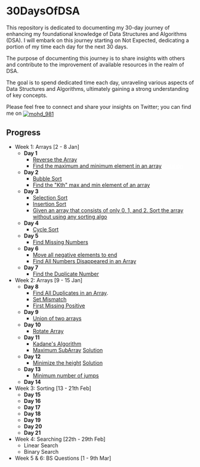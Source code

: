 # 30DaysOfDSA

This repository is dedicated to documenting my 30-day journey of enhancing my foundational knowledge of Data Structures and Algorithms (DSA). I will embark on this journey starting on Not Expected, dedicating a portion of my time each day for the next 30 days.

The purpose of documenting this journey is to share insights with others and contribute to the improvement of available resources in the realm of DSA.

The goal is to spend dedicated time each day, unraveling various aspects of Data Structures and Algorithms, ultimately gaining a strong understanding of key concepts.

Please feel free to connect and share your insights on Twitter; you can find me on <a href="https://twitter.com/mohd_981" target="blank"><img align="center" src="https://img.shields.io/badge/X-000000?style=for-the-badge&logo=x&logoColor=white" alt="mohd_981" /></a>

## Progress
- Week 1: Arrays [2 - 8 Jan]
  - **Day 1**
    - [Reverse the Array](https://www.geeksforgeeks.org/write-a-program-to-reverse-an-array-or-string/)
    - [Find the maximum and minimum element in an array](https://www.geeksforgeeks.org/problems/find-minimum-and-maximum-element-in-an-array4428/1)
      <a href="https://www.enjoyalgorithms.com/blog/find-the-minimum-and-maximum-value-in-an-array" style="color: white;">Solution</a>
  - **Day 2**
    - [Bubble Sort](https://www.youtube.com/watch?v=F5MZyqRp_IM&t=1s&ab_channel=KunalKushwaha)
    - [Find the "Kth" max and min element of an array](https://www.geeksforgeeks.org/problems/kth-smallest-element5635/1)
  - **Day 3**
    - [Selection Sort](https://www.youtube.com/watch?v=Nd4SCCIHFWk&ab_channel=KunalKushwaha)
    - [Insertion Sort](https://www.youtube.com/watch?v=By_5-RRqVeE&ab_channel=KunalKushwaha)
    - [Given an array that consists of only 0, 1, and 2. Sort the array without using any sorting algo](https://www.geeksforgeeks.org/problems/sort-an-array-of-0s-1s-and-2s4231/1)
  - **Day 4**
    - [Cycle Sort](https://www.youtube.com/watch?v=JfinxytTYFQ&ab_channel=KunalKushwaha)
  - **Day 5**
    - [Find Missing Numbers](https://leetcode.com/problems/missing-number/)
  - **Day 6**
    - [Move all negative elements to end](https://www.geeksforgeeks.org/problems/move-all-negative-elements-to-end1813/1)
    - [Find All Numbers Disappeared in an Array](https://leetcode.com/problems/find-all-numbers-disappeared-in-an-array/)
  - **Day 7**
    - [Find the Duplicate Number](https://leetcode.com/problems/find-the-duplicate-number/)
- Week 2: Arrays [9 - 15 Jan]
  - **Day 8**
    - [Find All Duplicates in an Array](https://leetcode.com/problems/find-all-duplicates-in-an-array/).
    - [Set Mismatch](https://leetcode.com/problems/set-mismatch/)
    - [First Missing Positive](https://leetcode.com/problems/first-missing-positive/)
  - **Day 9**
    - [Union of two arrays](https://www.geeksforgeeks.org/problems/union-of-two-arrays3538/1)
  - **Day 10**
    - [Rotate Array](https://www.geeksforgeeks.org/problems/cyclically-rotate-an-array-by-one2614/1)
  - **Day 11**
    - [Kadane's Algorithm](https://www.youtube.com/watch?v=w4W6yya1PIc&ab_channel=CodeHelp-byBabbar)
    - [Maximum SubArray](https://leetcode.com/problems/maximum-subarray/description/) [Solution](https://www.enjoyalgorithms.com/blog/maximum-subarray-sum/)
  - **Day 12**
    - [Minimize the height](https://www.geeksforgeeks.org/problems/minimize-the-heights3351/1) [Solution](https://www.youtube.com/watch?v=tSLiZAQG9NM&ab_channel=GeeksforGeeksPractice)
  - **Day 13**
    - [Minimum number of jumps](https://www.geeksforgeeks.org/problems/minimum-number-of-jumps-1587115620/1)
  - **Day 14**
- Week 3: Sorting [13 - 21th Feb]
  - **Day 15**
  - **Day 16**
  - **Day 17**
  - **Day 18**
  - **Day 19**
  - **Day 20**
  - **Day 21**
- Week 4: Searching [22th  - 29th Feb]
  - Linear Search
  - Binary Search
- Week 5 & 6: BS Questions [1 - 9th Mar]
